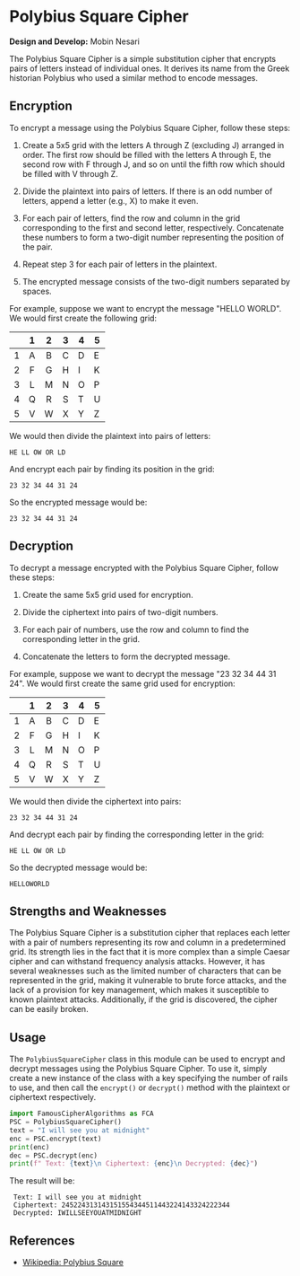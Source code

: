 # Polybius Square Cipher
__Design and Develop:__ Mobin Nesari

The Polybius Square Cipher is a simple substitution cipher that encrypts pairs of letters instead of individual ones. It derives its name from the Greek historian Polybius who used a similar method to encode messages.

## Encryption
To encrypt a message using the Polybius Square Cipher, follow these steps:

1. Create a 5x5 grid with the letters A through Z (excluding J) arranged in order. The first row should be filled with the letters A through E, the second row with F through J, and so on until the fifth row which should be filled with V through Z.

2. Divide the plaintext into pairs of letters. If there is an odd number of letters, append a letter (e.g., X) to make it even.

3. For each pair of letters, find the row and column in the grid corresponding to the first and second letter, respectively. Concatenate these numbers to form a two-digit number representing the position of the pair.

4. Repeat step 3 for each pair of letters in the plaintext.

5. The encrypted message consists of the two-digit numbers separated by spaces.

For example, suppose we want to encrypt the message "HELLO WORLD". We would first create the following grid:

<div align="center">

|   | 1 | 2 | 3 | 4 | 5 |
|:-:|:-:|:-:|:-:|---|---|
| 1 | A | B | C | D | E |
| 2 | F | G | H | I | K |
| 3 | L | M | N | O | P |
| 4 | Q | R | S | T | U |
| 5 | V | W | X | Y | Z |
</div>

We would then divide the plaintext into pairs of letters:
```
HE LL OW OR LD
```

And encrypt each pair by finding its position in the grid:

```
23 32 34 44 31 24
```

So the encrypted message would be:

```
23 32 34 44 31 24
```

## Decryption
To decrypt a message encrypted with the Polybius Square Cipher, follow these steps:

1. Create the same 5x5 grid used for encryption.

2. Divide the ciphertext into pairs of two-digit numbers.

3. For each pair of numbers, use the row and column to find the corresponding letter in the grid.

4. Concatenate the letters to form the decrypted message.

For example, suppose we want to decrypt the message "23 32 34 44 31 24". We would first create the same grid used for encryption:

<div align="center">

|   | 1 | 2 | 3 | 4 | 5 |
|:-:|:-:|:-:|:-:|---|---|
| 1 | A | B | C | D | E |
| 2 | F | G | H | I | K |
| 3 | L | M | N | O | P |
| 4 | Q | R | S | T | U |
| 5 | V | W | X | Y | Z |
</div>

We would then divide the ciphertext into pairs:
```
23 32 34 44 31 24
```

And decrypt each pair by finding the corresponding letter in the grid:

```
HE LL OW OR LD
```

So the decrypted message would be:

```
HELLOWORLD
```

## Strengths and Weaknesses
The Polybius Square Cipher is a substitution cipher that replaces each letter with a pair of numbers representing its row and column in a predetermined grid. Its strength lies in the fact that it is more complex than a simple Caesar cipher and can withstand frequency analysis attacks. However, it has several weaknesses such as the limited number of characters that can be represented in the grid, making it vulnerable to brute force attacks, and the lack of a provision for key management, which makes it susceptible to known plaintext attacks. Additionally, if the grid is discovered, the cipher can be easily broken.

## Usage
The `PolybiusSquareCipher` class in this module can be used to encrypt and decrypt messages using the Polybius Square Cipher. To use it, simply create a new instance of the class with a key specifying the number of rails to use, and then call the `encrypt()` or `decrypt()` method with the plaintext or ciphertext respectively.

```python
import FamousCipherAlgorithms as FCA
PSC = PolybiusSquareCipher()
text = "I will see you at midnight"
enc = PSC.encrypt(text)
print(enc)
dec = PSC.decrypt(enc)
print(f" Text: {text}\n Ciphertext: {enc}\n Decrypted: {dec}")
```
The result will be:
```
 Text: I will see you at midnight
 Ciphertext: 245224313143151554344511443224143324222344
 Decrypted: IWILLSEEYOUATMIDNIGHT
```

## References
- <a href="https://en.wikipedia.org/wiki/Polybius_square"> Wikipedia: Polybius Square</a>